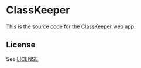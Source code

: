 # ClassKeeper

This is the source code for the ClassKeeper web app. 

## License
See [LICENSE](LICENSE)
